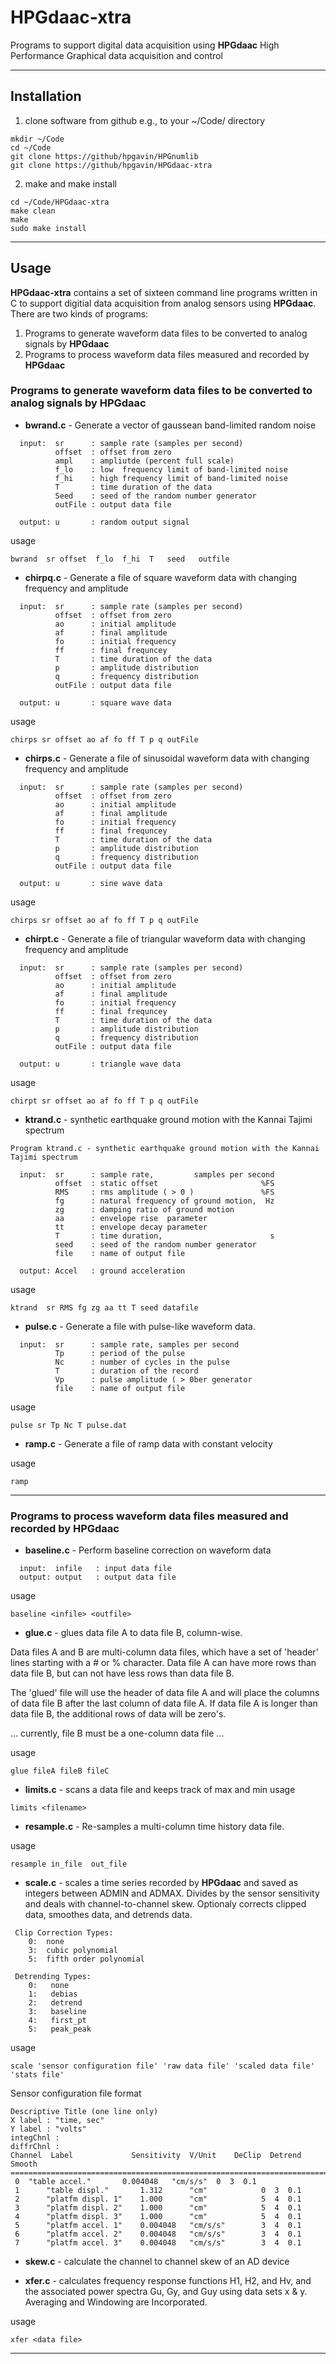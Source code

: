 # HPGdaac-xtra

Programs to support digital data acquisition using **HPGdaac**
High Performance Graphical data acquisition and control

---------------------------------

## Installation 


1. clone software from github e.g., to your ~/Code/ directory

```
mkdir ~/Code
cd ~/Code
git clone https://github/hpgavin/HPGnumlib 
git clone https://github/hpgavin/HPGdaac-xtra
```

2. make and make install

```
cd ~/Code/HPGdaac-xtra
make clean
make
sudo make install
```

---------------------------------

## Usage

**HPGdaac-xtra** contains a set of sixteen command line programs written in C to support digitial data acquisition from analog sensors using **HPGdaac**.
There are two kinds of programs:  

1. Programs to generate waveform data files to be converted to analog signals by **HPGdaac**
2. Programs to process  waveform data files measured and recorded by **HPGdaac**


### Programs to generate waveform data files to be converted to analog signals by **HPGdaac**

* **bwrand.c** - Generate a vector of gaussean band-limited random noise 
```
  input:  sr      : sample rate (samples per second) 
          offset  : offset from zero
          ampl    : ampliutde (percent full scale)
          f_lo    : low  frequency limit of band-limited noise
          f_hi    : high frequency limit of band-limited noise
          T       : time duration of the data
          Seed    : seed of the random number generator
          outFile : output data file

  output: u       : random output signal
```
usage
```
bwrand  sr offset  f_lo  f_hi  T   seed   outfile
```

* **chirpq.c** - Generate a file of square waveform data with changing frequency and amplitude
```
  input:  sr      : sample rate (samples per second) 
          offset  : offset from zero
          ao      : initial amplitude 
          af      : final amplitude 
          fo      : initial frequency
          ff      : final frequncey
          T       : time duration of the data
          p       : amplitude distribution
          q       : frequency distribution
          outFile : output data file

  output: u       : square wave data
```
usage
```
chirps sr offset ao af fo ff T p q outFile 
```

* **chirps.c** - Generate a file of sinusoidal waveform data with changing frequency and amplitude
```
  input:  sr      : sample rate (samples per second) 
          offset  : offset from zero
          ao      : initial amplitude 
          af      : final amplitude 
          fo      : initial frequency
          ff      : final frequncey
          T       : time duration of the data
          p       : amplitude distribution
          q       : frequency distribution
          outFile : output data file

  output: u       : sine wave data
```
usage
```
chirps sr offset ao af fo ff T p q outFile 
```

* **chirpt.c** - Generate a file of triangular waveform data with changing frequency and amplitude
```
  input:  sr      : sample rate (samples per second) 
          offset  : offset from zero
          ao      : initial amplitude 
          af      : final amplitude 
          fo      : initial frequency
          ff      : final frequncey
          T       : time duration of the data
          p       : amplitude distribution
          q       : frequency distribution
          outFile : output data file

  output: u       : triangle wave data
```
usage
```
chirpt sr offset ao af fo ff T p q outFile
```

* **ktrand.c** - synthetic earthquake ground motion with the Kannai Tajimi spectrum
```
Program ktrand.c - synthetic earthquake ground motion with the Kannai Tajimi spectrum

  input:  sr      : sample rate,         samples per second
          offset  : static offset                       %FS
          RMS     : rms amplitude ( > 0 )               %FS
          fg      : natural frequency of ground motion,  Hz
          zg      : damping ratio of ground motion
          aa      : envelope rise  parameter
          tt      : envelope decay parameter
          T       : time duration,                        s
          seed    : seed of the random number generator
          file    : name of output file

  output: Accel   : ground acceleration
```
usage
``` 
ktrand  sr RMS fg zg aa tt T seed datafile
```

* **pulse.c** - Generate a file with pulse-like waveform data.  

```
  input:  sr      : sample rate, samples per second 
          Tp      : period of the pulse
          Nc      : number of cycles in the pulse
          T       : duration of the record
          Vp      : pulse amplitude ( > 0ber generator
          file    : name of output file
```
usage

```
pulse sr Tp Nc T pulse.dat 

```

* **ramp.c** - Generate a file of ramp data with constant velocity 

usage
```
ramp
```

------------------------------


### Programs to process waveform data files measured and recorded by **HPGdaac**

* **baseline.c** - Perform baseline correction on waveform data
```
  input:  infile   : input data file
  output: output   : output data file
```
usage
```
baseline <infile> <outfile>
```

* **glue.c** -  glues data file A to data file B, column-wise.

Data files A and B are multi-column data files, which have a set of 'header' 
lines starting with a # or % character.  Data file A can have more rows than
data file B, but can not have less rows than data file B.   

The 'glued' file will use the header of data file A and will place the columns
of data file B after the last column of data file A.  If data file A is longer
than data file B, the additional rows of data will be zero's.  

... currently, file B must be a one-column data file ... 

usage
```
glue fileA fileB fileC
```

* **limits.c**  -  scans a data file and keeps track of max and min 
usage
```
limits <filename>
```

* **resample.c** -  Re-samples a multi-column time history data file.

usage
```
resample in_file  out_file
```

* **scale.c** - scales a time series recorded by **HPGdaac** and saved as integers between ADMIN and ADMAX. 
 Divides by the sensor sensitivity and deals with channel-to-channel skew.
 Optionaly corrects clipped data, smoothes data, and detrends data.  

```
 Clip Correction Types:
    0:  none
    3:  cubic polynomial
    5:  fifth order polynomial

 Detrending Types:  
    0:   none       
    1:   debias     
    2:   detrend 
    3:   baseline
    4:   first_pt
    5:   peak_peak
```
usage
```
scale 'sensor configuration file' 'raw data file' 'scaled data file' 'stats file'
```
Sensor configuration file format
```      
Descriptive Title (one line only)
X label : "time, sec" 
Y label : "volts"
integChnl :
diffrChnl :
Channel  Label             Sensitivity  V/Unit    DeClip  Detrend  Smooth  
===============================================================================
 0  "table accel."       0.004048   "cm/s/s"  0  3  0.1
 1      "table displ."       1.312      "cm"            0  3  0.1
 2      "platfm displ. 1"    1.000      "cm"            5  4  0.1
 3      "platfm displ. 2"    1.000      "cm"            5  4  0.1
 4      "platfm displ. 3"    1.000      "cm"            5  4  0.1
 5      "platfm accel. 1"    0.004048   "cm/s/s"        3  4  0.1
 6      "platfm accel. 2"    0.004048   "cm/s/s"        3  4  0.1
 7      "platfm accel. 3"    0.004048   "cm/s/s"        3  4  0.1
```

* **skew.c**  -  calculate the channel to channel skew of an AD device

* **xfer.c** - calculates frequency response functions H1, H2, and Hv, and the
associated power spectra Gu, Gy, and Guy using data sets x & y. 
Averaging and Windowing are Incorporated. 

usage
```
xfer <data file>
```
------------------------------------
